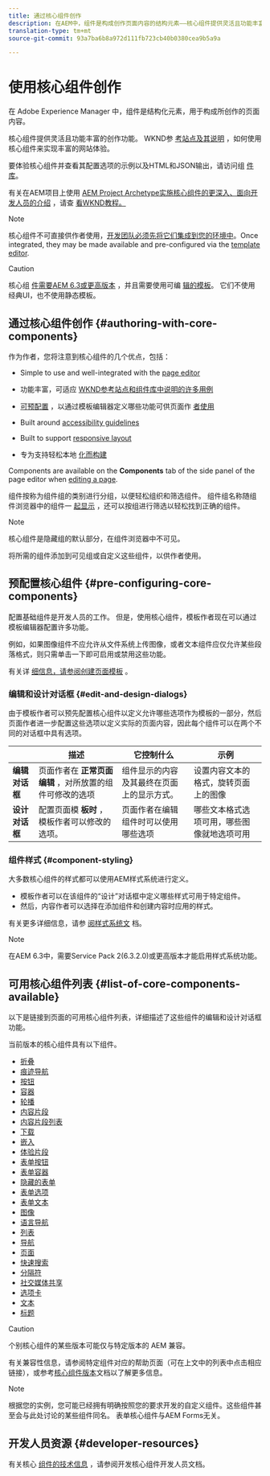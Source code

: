 ```yaml
---
title: 通过核心组件创作
description: 在AEM中，组件是构成创作页面内容的结构元素——核心组件提供灵活且功能丰富的创作功能。
translation-type: tm+mt
source-git-commit: 93a7ba6b8a972d111fb723cb40b0380cea9b5a9a

---
```



# 使用核心组件创作

在 Adobe Experience Manager 中，组件是结构化元素，用于构成所创作的页面内容。

核心组件提供灵活且功能丰富的创作功能。 WKND参 [考站点及其说明](https://wknd.site) ，如何使用核心组件来实现丰富的网站体验。

要体验核心组件并查看其配置选项的示例以及HTML和JSON输出，请访问组 [件库](https://adobe.com/go/aem_cmp_library)。

有关在AEM项目上使用 [AEM Project Archetype实施核心组件的更深入、面向开发人员的介绍](/help/developing/archetype/overview.md) ，请查 [看WKND教程。](https://docs.adobe.com/content/help/en/experience-manager-learn/getting-started-wknd-tutorial-develop/overview.html)

>[!NOTE]
>
>核心组件不可直接供作者使用，[开发团队必须先将它们集成到您的环境中](/help/get-started/using.md)。Once integrated, they may be made available and pre-configured via the [template editor](https://docs.adobe.com/content/help/en/experience-manager-cloud-service/sites/authoring/features/templates.html).

>[!CAUTION]
>
>核心组 [件需要AEM 6.3或更高版本](/help/versions.md) ，并且需要使用可编 [辑的模板](https://docs.adobe.com/content/help/en/experience-manager-cloud-service/sites/authoring/features/templates.html)。 它们不使用经典UI，也不使用静态模板。

## 通过核心组件创作 {#authoring-with-core-components}

作为作者，您将注意到核心组件的几个优点，包括：

* Simple to use and well-integrated with the [page editor](https://docs.adobe.com/content/help/en/experience-manager-cloud-service/sites/authoring/fundamentals/editing-content.html)

* 功能丰富，可适应 [WKND参考站点和组件库中说明的许多](https://wknd.site)[用例](https://adobe.com/go/aem_cmp_library)

* [可预配置](#pre-configuring-core-components) ，以通过模板编辑器定义哪些功能可供页面作 [者使用](https://docs.adobe.com/content/help/en/experience-manager-cloud-service/sites/authoring/features/templates.html)

* Built around [accessibility guidelines](https://docs.adobe.com/content/help/en/experience-manager-cloud-service/sites/authoring/fundamentals/accessible-content.html)

* Built to support [responsive layout](https://docs.adobe.com/content/help/en/experience-manager-cloud-service/sites/authoring/features/responsive-layout.html)

* 专为支持轻松本地 [化而构建](localization.md)

Components are available on the **Components** tab of the side panel of the page editor when [editing a page](https://docs.adobe.com/content/help/en/experience-manager-cloud-service/sites/authoring/fundamentals/editing-content.html).

组件按称为组件组的类别进行分组，以便轻松组织和筛选组件。 组件组名称随组件浏览器中的组件一 [起显示](https://docs.adobe.com/content/help/en/experience-manager-cloud-service/sites/authoring/fundamentals/editing-content.html) ，还可以按组进行筛选以轻松找到正确的组件。

>[!NOTE]
>
>核心组件是隐藏组的默认部分，在组件浏览器中不可见。
>
>将所需的组件添加到可见组或自定义这些组件，以供作者使用。

## 预配置核心组件 {#pre-configuring-core-components}

配置基础组件是开发人员的工作。 但是，使用核心组件，模板作者现在可以通过模板编辑器配置许多功能。

例如，如果图像组件不应允许从文件系统上传图像，或者文本组件应仅允许某些段落格式，则只需单击一下即可启用或禁用这些功能。

有关详 [细信息，请参阅创建页面模板](https://docs.adobe.com/content/help/en/experience-manager-cloud-service/sites/authoring/features/templates.html) 。

### 编辑和设计对话框 {#edit-and-design-dialogs}

由于模板作者可以预先配置核心组件以定义允许哪些选项作为模板的一部分，然后页面作者进一步配置这些选项以定义实际的页面内容，因此每个组件可以在两个不同的对话框中具有选项。

|  | 描述 | 它控制什么 | 示例 |
|--- |--- |--- |--- |
| **编辑对话框** | 页面作者在 **正常页面编辑** ，对所放置的组件可修改的选项 | 组件显示的内容及其最终在页面上的显示方式。 | 设置内容文本的格式，旋转页面上的图像 |
| **设计对话框** | 配置页面模 **板时** ，模板作者可以修改的选项。 | 页面作者在编辑组件时可以使用哪些选项 | 哪些文本格式选项可用，哪些图像就地选项可用 |

### 组件样式 {#component-styling}

大多数核心组件的样式都可以使用AEM样式系统进行定义。

* 模板作者可以在该组件的“设计”对话框中定义哪些样式可用于特定组件。
* 然后，内容作者可以选择在添加组件和创建内容时应用的样式。

有关更多详细信息，请参 [阅样式系统文](https://docs.adobe.com/content/help/en/experience-manager-cloud-service/sites/authoring/features/style-system.html) 档。

>[!NOTE]
>
>在AEM 6.3中，需要Service Pack 2(6.3.2.0)或更高版本才能启用样式系统功能。

## 可用核心组件列表 {#list-of-core-components-available}

以下是链接到页面的可用核心组件列表，详细描述了这些组件的编辑和设计对话框功能。

当前版本的核心组件具有以下组件。

* [折叠](/help/components/accordion.md)
* [痕迹导航](/help/components/breadcrumb.md)
* [按钮](/help/components/button.md)
* [容器](/help/components/container.md)
* [轮播](/help/components/carousel.md)
* [内容片段](/help/components/content-fragment-component.md)
* [内容片段列表](/help/components/content-fragment-list.md)
* [下载](/help/components/download.md)
* [嵌入](/help/components/embed.md)
* [体验片段](/help/components/experience-fragment.md)
* [表单按钮](/help/components/forms/form-button.md)
* [表单容器](/help/components/forms/form-container.md)
* [隐藏的表单](/help/components/forms/form-hidden.md)
* [表单选项](/help/components/forms/form-options.md)
* [表单文本](/help/components/forms/form-text.md)
* [图像](/help/components/image.md)
* [语言导航](/help/components/language-navigation.md)
* [列表](/help/components/list.md)
* [导航](/help/components/navigation.md)
* [页面](/help/components/page.md)
* [快速搜索](/help/components/quick-search.md)
* [分隔符](/help/components/separator.md)
* [社交媒体共享](/help/components/sharing.md)
* [选项卡](/help/components/tabs.md)
* [文本](/help/components/text.md)
* [标题](/help/components/title.md)

>[!CAUTION]
>
>个别核心组件的某些版本可能仅与特定版本的 AEM 兼容。
>
>有关兼容性信息，请参阅特定组件对应的帮助页面（可在上文中的列表中点击相应链接），或参考[核心组件版本](/help/versions.md)文档以了解更多信息。

>[!NOTE]
>
>根据您的实例，您可能已经拥有明确按照您的要求开发的自定义组件。这些组件甚至会与此处讨论的某些组件同名。
>表单核心组件与AEM Forms无关。

## 开发人员资源 {#developer-resources}

有关核心 [组件的技术信息](/help/developing/overview.md) ，请参阅开发核心组件开发人员文档。
